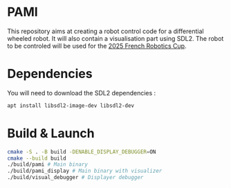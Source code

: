 # PAMI

This repository aims at creating a robot control code for a differential wheeled robot. It will also contain a visualisation part using SDL2. The robot to be controled will be used for the [2025 French Robotics Cup](https://www.coupederobotique.fr/edition-2025/).

# Dependencies

You will need to download the SDL2 dependencies : 
```bash
apt install libsdl2-image-dev libsdl2-dev
```

# Build & Launch

```bash
cmake -S . -B build -DENABLE_DISPLAY_DEBUGGER=ON
cmake --build build
./build/pami # Main binary
./build/pami_display # Main binary with visualizer
./build/visual_debugger # Displayer debugger
```